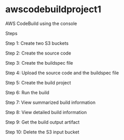 # awscodebuildproject1

AWS CodeBuild using the console

Steps

Step 1: Create two S3 buckets

Step 2: Create the source code

Step 3: Create the buildspec file

Step 4: Upload the source code and the buildspec file

Step 5: Create the build project

Step 6: Run the build

Step 7: View summarized build information

Step 8: View detailed build information

Step 9: Get the build output artifact

Step 10: Delete the S3 input bucket

